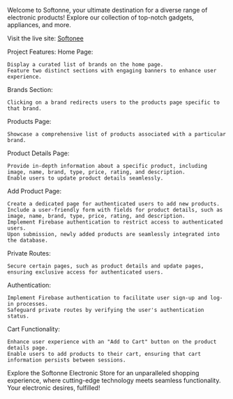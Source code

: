 Welcome to Softonne, your ultimate destination for a diverse range of electronic products! Explore our collection of top-notch gadgets, appliances, and more.

Visit the live site: [Softonee](https://elite-electro.web.app/) 


Project Features:
Home Page:

    Display a curated list of brands on the home page.
    Feature two distinct sections with engaging banners to enhance user experience.

Brands Section:

    Clicking on a brand redirects users to the products page specific to that brand.

Products Page:

    Showcase a comprehensive list of products associated with a particular brand.

Product Details Page:

    Provide in-depth information about a specific product, including image, name, brand, type, price, rating, and description.
    Enable users to update product details seamlessly.

Add Product Page:

    Create a dedicated page for authenticated users to add new products.
    Include a user-friendly form with fields for product details, such as image, name, brand, type, price, rating, and description.
    Implement Firebase authentication to restrict access to authenticated users.
    Upon submission, newly added products are seamlessly integrated into the database.

Private Routes:

    Secure certain pages, such as product details and update pages, ensuring exclusive access for authenticated users.

Authentication:

    Implement Firebase authentication to facilitate user sign-up and log-in processes.
    Safeguard private routes by verifying the user's authentication status.

Cart Functionality:

    Enhance user experience with an "Add to Cart" button on the product details page.
    Enable users to add products to their cart, ensuring that cart information persists between sessions.

Explore the Softonne Electronic Store for an unparalleled shopping experience, where cutting-edge technology meets seamless functionality. Your electronic desires, fulfilled!
